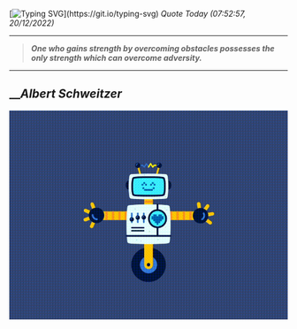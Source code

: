 [![Typing SVG](https://readme-typing-svg.herokuapp.com?font=Press+Start+2P&color=C2F784&size=35&width=900&height=100&lines=Hello+World%2C+I'm+Hung+!)](https://git.io/typing-svg) 
_Quote Today (07:52:57, 20/12/2022)_
___
>**_One who gains strength by overcoming obstacles possesses the only strength which can overcome adversity._**
___

## __**_Albert Schweitzer_**

![RobotDance](src/assets/images/robot-dancing-dribble.gif?style=center)
